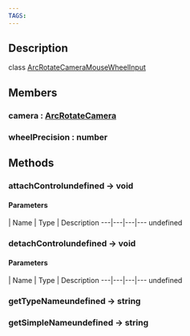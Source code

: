 ```yaml
---
TAGS:
---
```

## Description

class [ArcRotateCameraMouseWheelInput](/classes/2.4/ArcRotateCameraMouseWheelInput)



## Members

### camera : [ArcRotateCamera](/classes/2.4/ArcRotateCamera)



### wheelPrecision : number



## Methods

### attachControlundefined &rarr; void



#### Parameters
 | Name | Type | Description
---|---|---|---
undefined
### detachControlundefined &rarr; void



#### Parameters
 | Name | Type | Description
---|---|---|---
undefined
### getTypeNameundefined &rarr; string


### getSimpleNameundefined &rarr; string


